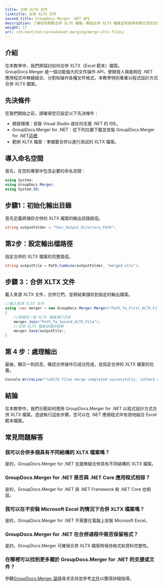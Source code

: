 ```yaml
---
title: 合併 XLTX 文件
linktitle: 合併 XLTX 文件
second_title: GroupDocs.Merger .NET API
description: 了解如何輕鬆合併 XLTX 檔案。開始合併 XLTX 檔案並有效率地簡化您的文件管理任務。
weight: 17
url: /zh-hant/net/spreadsheet-merging/merge-xltx-files/
---
```

## 介紹
在本教學中，我們將探討如何合併 XLTX（Excel 範本）檔案。 GroupDocs.Merger 是一個功能強大的文件操作 API，使開發人員能夠在 .NET 應用程式中無縫組合、分割和操作各種文件格式。本教學特別著重以程式設計方式合併 XLTX 檔案。
## 先決條件
在我們開始之前，請確保您已設定以下先決條件：
- 開發環境：安裝 Visual Studio 或任何支援 .NET 的 IDE。
-  GroupDocs.Merger for .NET：從下列位置下載並安裝 GroupDocs.Merger for .NET[這裡](https://releases.groupdocs.com/merger/net/).
- 範例 XLTX 檔案：準備要合併以進行測試的 XLTX 檔案。

## 導入命名空間
首先，在您的專案中包含必要的命名空間：
```csharp
using System; 
using GroupDocs.Merger;
using System.IO;
```
## 步驟1：初始化輸出目錄
首先定義將儲存合併的 XLTX 檔案的輸出目錄路徑。
```csharp
string outputFolder = "Your_Output_Directory_Path";
```
## 第2步：設定輸出檔路徑
指定合併的 XLTX 檔案的完整路徑。
```csharp
string outputFile = Path.Combine(outputFolder, "merged.xltx");
```
## 步驟 3：合併 XLTX 文件
載入來源 XLTX 文件，合併它們，並將結果儲存到指定的輸出檔案。
```csharp
//載入來源 XLTX 文件
using (var merger = new GroupDocs.Merger.Merger("Path_To_First_XLTX_File"))
{
    //新增另一個 XLTX 檔案進行合併
    merger.Join("Path_To_Second_XLTX_File");
    //合併 XLTX 檔案並儲存結果
    merger.Save(outputFile);
}
```
## 第 4 步：處理輸出
最後，顯示一則訊息，確認合併操作已成功完成，並指定合併的 XLTX 檔案的位置。
```csharp
Console.WriteLine("\nXLTX files merge completed successfully. \nCheck output in {0}", outputFolder);
```

## 結論
在本教學中，我們示範如何使用 GroupDocs.Merger for .NET 以程式設計方式合併 XLTX 檔案。透過執行這些步驟，您可以在 .NET 應用程式中有效地組合 Excel 範本檔案。

## 常見問題解答
### 我可以合併多個具有不同結構的 XLTX 檔案嗎？
是的，GroupDocs.Merger for .NET 支援無縫合併具有不同結構的 XLTX 檔案。
### GroupDocs.Merger for .NET 是否與 .NET Core 應用程式相容？
是的，GroupDocs.Merger for .NET 與 .NET Framework 和 .NET Core 也相容。
### 我可以在不安裝 Microsoft Excel 的情況下合併 XLTX 檔案嗎？
是的，GroupDocs.Merger for .NET 不需要在電腦上安裝 Microsoft Excel。
### GroupDocs.Merger for .NET 在合併過程中是否保留格式？
是的，GroupDocs.Merger 可確保合併 XLTX 檔案時保持格式和資料完整性。
### 在哪裡可以找到更多關於 GroupDocs.Merger for .NET 的支援或文件？
參觀[GroupDocs.Merger 論壇](https://forum.groupdocs.com/c/merger/32)尋求支持並參考[文件](https://tutorials.groupdocs.com/merger/net/)以獲得詳細指導。
